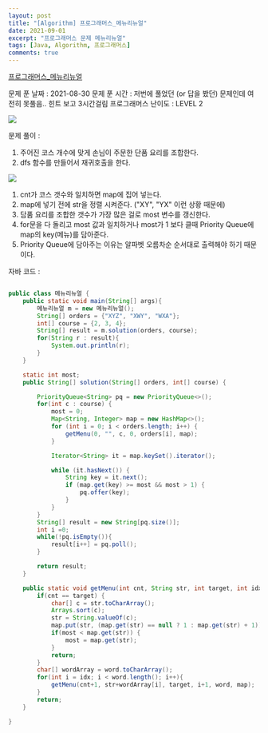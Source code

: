 ```yaml
---
layout: post
title: "[Algorithm] 프로그래머스_메뉴리뉴얼"
date: 2021-09-01
excerpt: "프로그래머스 문제 메뉴리뉴얼"
tags: [Java, Algorithm, 프로그래머스]
comments: true
---
```


[프로그래머스_메뉴리뉴얼](https://programmers.co.kr/learn/courses/30/lessons/72411)

문제 푼 날짜 : 2021-08-30
문제 푼 시간 : 저번에 풀었던 (or 답을 봤던) 문제인데 여전히 못풀음.. 힌트 보고 3시간걸림
프로그래머스 난이도 : LEVEL 2

<img src ="https://eunmik.github.io/bonita.blog/assets/img/2021/0901/img1.png" />

문제 풀이 : 

1. 주어진 코스 개수에 맞게 손님이 주문한 단품 요리를 조합한다. 
2. dfs 함수를 만들어서 재귀호출을 한다. 

<img src ="https://eunmik.github.io/bonita.blog/assets/img/2021/0901/img2.png" />

1. cnt가 코스 갯수와 일치하면 map에 집어 넣는다. 
2. map에 넣기 전에 str을 정렬 시켜준다. ("XY", "YX" 이런 상황 때문에) 
3. 담품 요리를 조합한 갯수가 가장 많은 걸로 most 변수를 갱신한다. 
4. for문을 다 돌리고 most 값과 일치하거나 most가 1 보다 클때 Priority Queue에 map의 key(메뉴)를 담아준다. 
5. Priority Queue에 담아주는 이유는 알파벳 오름차순 순서대로 출력해야 하기 때문이다. 

자바 코드 : 

```java

public class 메뉴리뉴얼 {
    public static void main(String[] args){
        메뉴리뉴얼 m = new 메뉴리뉴얼();
        String[] orders = {"XYZ", "XWY", "WXA"};
        int[] course = {2, 3, 4};
        String[] result = m.solution(orders, course);
        for(String r : result){
            System.out.println(r);
        }
    }

    static int most;
    public String[] solution(String[] orders, int[] course) {

        PriorityQueue<String> pq = new PriorityQueue<>();
        for(int c : course) {
            most = 0;
            Map<String, Integer> map = new HashMap<>();
            for (int i = 0; i < orders.length; i++) {
                getMenu(0, "", c, 0, orders[i], map);
            }

            Iterator<String> it = map.keySet().iterator();

            while (it.hasNext()) {
                String key = it.next();
                if (map.get(key) >= most && most > 1) {
                    pq.offer(key);
                }
            }
        }
        String[] result = new String[pq.size()];
        int i =0;
        while(!pq.isEmpty()){
            result[i++] = pq.poll();
        }

        return result;
    }

    public static void getMenu(int cnt, String str, int target, int idx, String word, Map<String, Integer> map){
        if(cnt == target) {
            char[] c = str.toCharArray();
            Arrays.sort(c);
            str = String.valueOf(c);
            map.put(str, (map.get(str) == null ? 1 : map.get(str) + 1));
            if(most < map.get(str)) {
                most = map.get(str);
            }
            return;
        }
        char[] wordArray = word.toCharArray();
        for(int i = idx; i < word.length(); i++){
            getMenu(cnt+1, str+wordArray[i], target, i+1, word, map);
        }
        return;
    }

}
```